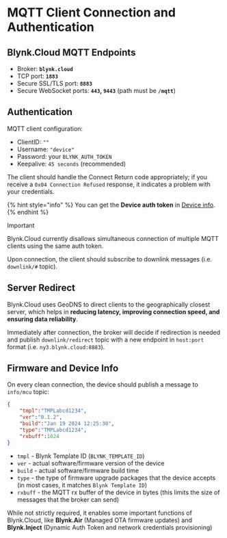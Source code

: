 # MQTT Client Connection and Authentication

## Blynk.Cloud MQTT Endpoints

- Broker:                 **`blynk.cloud`**
- TCP port:               **`1883`**
- Secure SSL/TLS port:    **`8883`**
- Secure WebSocket ports: **`443`, `9443`** (path must be **`/mqtt`**)

## Authentication

MQTT client configuration:

- ClientID: `""`
- Username: `"device"`
- Password: your `BLYNK_AUTH_TOKEN`
- Keepalive: `45 seconds` (recommended)

The client should handle the Connect Return code appropriately; if you receive
a `0x04 Connection Refused` response, it indicates a problem with your credentials.

{% hint style="info" %}
You can get the **Device auth token** in [Device info](../../getting-started/activating-devices/manual-device-activation.md#step-3-getting-auth-token).
{% endhint %}

> [!IMPORTANT]
> Blynk.Cloud currently disallows simultaneous connection of multiple MQTT clients using the same auth token.

Upon connection, the client should subscribe to downlink messages (i.e. `downlink/#` topic).

## Server Redirect

Blynk.Cloud uses GeoDNS to direct clients to the geographically closest server,
which helps in **reducing latency, improving connection speed, and ensuring data reliability**.

Immediately after connection, the broker will decide if redirection is needed
and publish `downlink/redirect` topic with a new endpoint in `host:port` format (i.e. `ny3.blynk.cloud:8883`).

## Firmware and Device Info

On every clean connection, the device should publish a message to `info/mcu` topic:

```json
{
    "tmpl":"TMPLabcd1234",
    "ver":"0.1.2",
    "build":"Jan 19 2024 12:25:30",
    "type":"TMPLabcd1234",
    "rxbuff":1024
}
```

- `tmpl`   - Blynk Template ID (`BLYNK_TEMPLATE_ID`)
- `ver`    - actual software/firmware version of the device
- `build`  - actual software/firmware build time
- `type`   - the type of firmware upgrade packages that the device accepts (in most cases, it matches `Blynk Template ID`)
- `rxbuff` - the MQTT rx buffer of the device in bytes (this limits the size of messages that the broker can send)

While not strictly required, it enables some important functions of Blynk.Cloud, like **Blynk.Air** (Managed OTA firmware updates) and **Blynk.Inject** (Dynamic Auth Token and network credentials provisioning)
